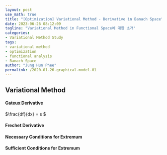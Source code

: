 ```yaml
---
layout: post
use_math: true
title: "[Optimization] Variational Method - Derivative in Banach Space"
date: 2023-06-26 08:12:09
tagline: "Variational Method in Functional Space에 대한 소개"
categories:
- Variational Method Study
tags:
- variational method
- optimization
- functional analysis
- Banach Space
author: "Jung Hun Phee"
permalink: /2020-01-26-graphical-model-01
---
```


## Variational Method

#### Gateux Derivative
$\frac{df}{dx} = s $

#### Frechet Derivative

#### Necessary Conditions for Extremum

#### Sufficient Conditions for Extremum


